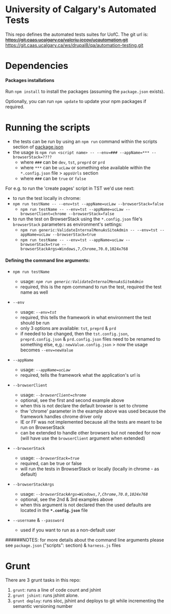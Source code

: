# University of Calgary's Automated Tests
This repo defines the automated tests suites for UofC. The git url is:
~~https://git.caas.ucalgary.ca/valeriu.jecov/ucautomation.git~~
https://git.caas.ucalgary.ca/ws/drupal8/qa/automation-testing.git 


# Dependencies
#### Packages installations
Run `npm install` to install the packages (assuming the `package.json` exists).

Optionally, you can run `npm update` to update your npm packages if required.

# Running the scripts
- the tests can be run by using an `npm run` command within the scripts section of [package.json](./package.json)
- the usage is `npm run <script name> -- --env=### --appName=*** --browserStack=????`
  - where `###` can be `dev`, `tst`, `preprd` or `prd`
  - where `***` can be `ucLaw` or something else available within the `*.config.json` file > `appsUrls` section
  - where `###` can be `true` or `false`

For e.g. to run the 'create pages' script in TST we'd use next:
- to run the test locally in chrome:
- `npm run testName -- --env=tst --appName=ucLaw --browserStack=false`
  - `npm run testName -- --env=tst --appName=ucLaw --browserClient=chrome --browserStack=false`
- to run the test on BrowserStack using the `*.config.json` file's `browserStack` parameters as environment's settings:
  - `npm run generic:ValidateInternalMenuAsSiteAdmin -- --env=tst --appName=ucLaw --browserStack=true`
  - `npm run testName -- --env=tst --appName=ucLaw --browserStack=true --browserStackArgs=Windows,7,Chrome,70.0,1024x768`

#### Defining the command line arguments:
- `npm run testName`
  - usage: _`npm run generic:ValidateInternalMenuAsSiteAdmin`_
  - required, this is the npm command to run the test, required the test name as well 

- `--env`
  - usage: _`--env=tst`_
  - required, this tells the framework in what environment the test should be run
  - only 3 options are available: `tst`, `preprd` & `prd`
  - if needed to be changed, then the `tst.config.json`, `preprd.config.json` & `prd.config.json` files need to be renamed
  to something else, e,g.: `newValue.config.json` > now the usage becomes `--env=newValue` 

- `--appName`
  - usage: _`--appName=ucLaw`_
  - required, tells the framework what the application's url is

- `--browserClient`
  - usage: _`--browserClient=chrome`_
  - optional, see the first and second example above
  - when this is not declare the default browser is set to chrome
  - thw 'chrome' parameter in the example above was used because the framework handles chrome driver only
  - IE or FF was not implemented because all the tests are meant to be run on BrowserStack
  - can be extended to handle other browsers but not needed for now (will have use the `browserClient` argument when extended)
  
- `--browserStack`
  - usage: _`--browserStack=true`_
  - required, can be true or false
  - will run the tests in BrowserStack or locally (locally in chrome - as default)

- `--browserStackArgs`
  - usage: _`--browserStackArgs=Windows,7,Chrome,70.0,1024x768`_
  - optional, see the 2nd & 3rd examples above
  - when this argument is not declared then the used defaults are located in the **`*.config.json`** file
  
- `--username` & `--password`
  - used if you want to run as a non-default user

######NOTES: for more details about the command line arguments please see `package.json` ("scripts": section) & `harness.js` files

# Grunt
There are 3 grunt tasks in this repo:
1. `grunt`: runs a line of code count and jshint
2. `grunt jshint`: runs jshint alone.
3. `grunt deploy`: runs sloc, jshint and deploys to git while incrementing the semantic versioning number